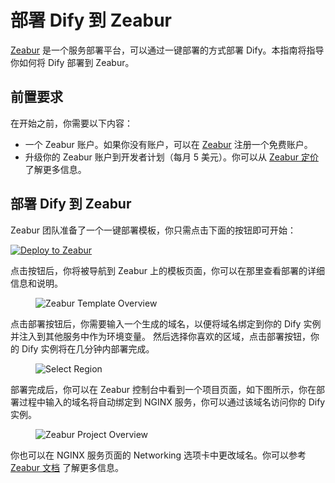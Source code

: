 # 部署 Dify 到 Zeabur

[Zeabur](https://zeabur.com) 是一个服务部署平台，可以通过一键部署的方式部署 Dify。本指南将指导你如何将 Dify 部署到 Zeabur。

## 前置要求

在开始之前，你需要以下内容：

- 一个 Zeabur 账户。如果你没有账户，可以在 [Zeabur](https://zeabur.com/) 注册一个免费账户。
- 升级你的 Zeabur 账户到开发者计划（每月 5 美元）。你可以从 [Zeabur 定价](https://zeabur.com/pricing) 了解更多信息。

## 部署 Dify 到 Zeabur

Zeabur 团队准备了一个一键部署模板，你只需点击下面的按钮即可开始：

[![Deploy to Zeabur](https://zeabur.com/button.svg)](https://zeabur.com/1D4DOW)

点击按钮后，你将被导航到 Zeabur 上的模板页面，你可以在那里查看部署的详细信息和说明。

<figure><img src="https://assets-docs.dify.ai/img/zh_CN/install-self-hosted/4f2451c684f691815930b830d57e2446.webp" alt="Zeabur Template Overview"><figcaption></figcaption></figure>

点击部署按钮后，你需要输入一个生成的域名，以便将域名绑定到你的 Dify 实例并注入到其他服务中作为环境变量。
然后选择你喜欢的区域，点击部署按钮，你的 Dify 实例将在几分钟内部署完成。

<figure><img src="https://assets-docs.dify.ai/img/zh_CN/install-self-hosted/b23726cca84bb2617f39809b4d123c54.webp" alt="Select Region"><figcaption></figcaption></figure>

部署完成后，你可以在 Zeabur 控制台中看到一个项目页面，如下图所示，你在部署过程中输入的域名将自动绑定到 NGINX 服务，你可以通过该域名访问你的 Dify 实例。

<figure><img src="https://assets-docs.dify.ai/img/zh_CN/install-self-hosted/b3c19c1bfe1ef9d955b8e57fb64d1119.webp" alt="Zeabur Project Overview"><figcaption></figcaption></figure>

你也可以在 NGINX 服务页面的 Networking 选项卡中更改域名。你可以参考 [Zeabur 文档](https://zeabur.com/docs/deploy/domain-binding) 了解更多信息。